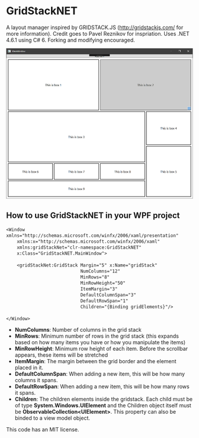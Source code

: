 # GridStackNET
 A layout manager inspired by GRIDSTACK.JS (http://gridstackjs.com/ for more information). Credit goes to Pavel Reznikov for inspriation. Uses .NET 4.6.1 using C# 6. Forking and modifying encouraged.
 
![GridStackNET image](.\Screenshots\Screenshot1.png)

## How to use GridStackNET in your WPF project

    <Window xmlns="http://schemas.microsoft.com/winfx/2006/xaml/presentation"
        xmlns:x="http://schemas.microsoft.com/winfx/2006/xaml"
        xmlns:gridStackNet="clr-namespace:GridStackNET"
        x:Class="GridStackNET.MainWindow">

        <gridStackNet:GridStack Margin="5" x:Name="gridStack"
                                NumColumns="12"
                                MinRows="8"
                                MinRowHeight="50"
                                ItemMargin="3"
                                DefaultColumnSpan="3"
                                DefaultRowSpan="1"
                                Children="{Binding gridElements}"/>

    </Window>

* **NumColumns**: Number of columns in the grid stack
* **MinRows**: Minimum number of rows in the grid stack (this expands based on how many items you have or how you manipulate the items)
* **MinRowHeight**: Minimum row height of each item. Before the scrollbar appears, these items will be stretched
* **ItemMargin**: The margin between the grid border and the element placed in it.
* **DefaultColumnSpan**: When adding a new item, this will be how many columns it spans.
* **DefaultRowSpan**: When adding a new item, this will be how many rows it spans.
* **Children**: The children elements inside the gridstack. Each child must be of type **System.Windows.UIElement** and the Children object itself must be **ObservableCollection\<UIElement\>**. This property can also be binded to a view model object.

This code has an MIT license.